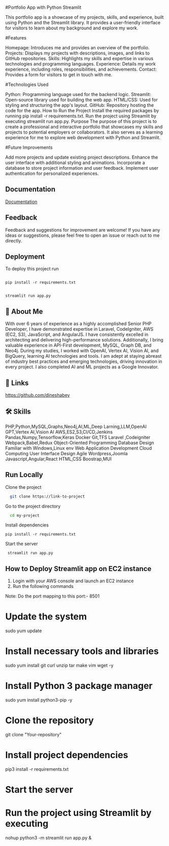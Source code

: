 

#Portfolio App with Python Streamlit

This portfolio app is a showcase of my projects, skills, and experience, built using Python and the Streamlit library. It provides a user-friendly interface for visitors to learn about my background and explore my work.

#Features

Homepage: Introduces me and provides an overview of the portfolio.
Projects: Displays my projects with descriptions, images, and links to GitHub repositories.
Skills: Highlights my skills and expertise in various technologies and programming languages.
Experience: Details my work experience, including roles, responsibilities, and achievements.
Contact: Provides a form for visitors to get in touch with me.

#Technologies Used

Python: Programming language used for the backend logic.
Streamlit: Open-source library used for building the web app. 
HTML/CSS: Used for styling and structuring the app's layout.
GitHub: Repository hosting the code for the app.
How to Run the Project
Install the required packages by running pip install -r requirements.txt.
Run the project using Streamlit by executing streamlit run app.py.
Purpose
The purpose of this project is to create a professional and interactive portfolio that showcases my skills and projects to potential employers or collaborators. It also serves as a learning experience for me to explore web development with Python and Streamlit.

#Future Improvements

Add more projects and update existing project descriptions.
Enhance the user interface with additional styling and animations.
Incorporate a database to store project information and user feedback.
Implement user authentication for personalized experiences.










## Documentation

[Documentation](https://streamlit.io/)


## Feedback

Feedback and suggestions for improvement are welcome! If you have any ideas or suggestions, please feel free to open an issue or reach out to me directly.


## Deployment

To deploy this project run

```Install the required packages by running pip install 

pip install -r requirements.txt
```
```Run the project using Streamlit by executing 

streamlit run app.py
```
## 🚀 About Me

With over 6 years of experience as a highly accomplished Senior PHP Developer, I have demonstrated expertise in Laravel, CodeIgniter, AWS (EC2, S3), JavaScript, and AngularJS. I have consistently excelled in architecting and delivering high-performance solutions. Additionally, I bring valuable experience in API-First development, MySQL, Graph DB, and Neo4j. During my studies, I worked with OpenAI, Vertex AI, Vision AI, and BigQuery, learning AI technologies and tools. I am adept at staying abreast of industry best practices and emerging technologies, driving innovation in every project. I also completed AI and ML projects as a Google Innovator.


## 🔗 Links
https://github.com/dineshabey


## 🛠 Skills
PHP,Python,MySQL,Graphs,Neo4j,AI,ML,Deep Larning,LLM,OpenAI GPT,Vertex AI,Vision AI
AWS,ES2,S3,CI/CD,Jenkins
Pandas,Numpy,Tensorflow,Keras
Docker
Git,TFS
Laravel ,Codeigniter
Webpack,Babel,Redux
Object-Oriented Programming
Database Design
Familiar with Windows,Linux env
Web Application Development
Cloud Computing
User Interface Design
Agile
Wordpress,Joomla
Javascript,Angular,React
HTML,CSS
Boostrap,MUI





## Run Locally

Clone the project

```bash
  git clone https://link-to-project
```

Go to the project directory

```bash
  cd my-project
```

Install dependencies

```Install the required packages by running
pip install -r requirements.txt
```

Start the server

``` Run the project using Streamlit by executing
 streamlit run app.py
```


## How to Deploy Streamlit app on EC2 instance
1. Login with your AWS console and launch an EC2 instance
2. Run the following commands

Note: Do the port mapping to this port:- 8501

# Update the system
sudo yum update

# Install necessary tools and libraries
sudo yum install git curl unzip tar make vim wget -y

# Install Python 3 package manager
sudo yum install python3-pip -y

# Clone the repository
git clone "Your-repository"

# Install project dependencies
pip3 install -r requirements.txt

# Start the server
# Run the project using Streamlit by executing
nohup python3 -m streamlit run app.py &


